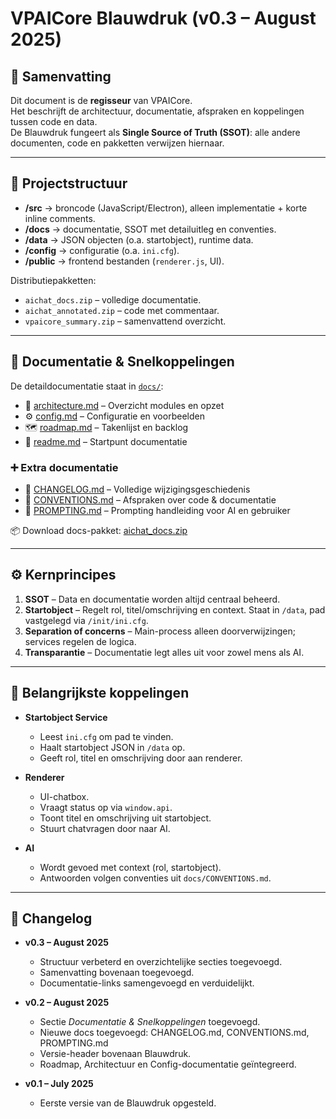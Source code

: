 # VPAICore Blauwdruk (v0.3 – August 2025)

## 📖 Samenvatting
Dit document is de **regisseur** van VPAICore.  
Het beschrijft de architectuur, documentatie, afspraken en koppelingen tussen code en data.  
De Blauwdruk fungeert als **Single Source of Truth (SSOT)**: alle andere documenten, code en pakketten verwijzen hiernaar.

---

## 📂 Projectstructuur

- **/src** → broncode (JavaScript/Electron), alleen implementatie + korte inline comments.  
- **/docs** → documentatie, SSOT met detailuitleg en conventies.  
- **/data** → JSON objecten (o.a. startobject), runtime data.  
- **/config** → configuratie (o.a. `ini.cfg`).  
- **/public** → frontend bestanden (`renderer.js`, UI).  

Distributiepakketten:
- `aichat_docs.zip` – volledige documentatie.  
- `aichat_annotated.zip` – code met commentaar.  
- `vpaicore_summary.zip` – samenvattend overzicht.  

---

## 📘 Documentatie & Snelkoppelingen

De detaildocumentatie staat in [`docs/`](docs/):

- 📘 [architecture.md](docs/architecture.md) – Overzicht modules en opzet  
- ⚙️ [config.md](docs/config.md) – Configuratie en voorbeelden  
- 🗺️ [roadmap.md](docs/roadmap.md) – Takenlijst en backlog  
- 📖 [readme.md](docs/readme.md) – Startpunt documentatie  

### ➕ Extra documentatie
- 📝 [CHANGELOG.md](docs/CHANGELOG.md) – Volledige wijzigingsgeschiedenis  
- 📐 [CONVENTIONS.md](docs/CONVENTIONS.md) – Afspraken over code & documentatie  
- 💬 [PROMPTING.md](docs/PROMPTING.md) – Prompting handleiding voor AI en gebruiker  

📦 Download docs-pakket: [aichat_docs.zip](aichat_docs.zip)

---

## ⚙️ Kernprincipes

1. **SSOT** – Data en documentatie worden altijd centraal beheerd.  
2. **Startobject** – Regelt rol, titel/omschrijving en context. Staat in `/data`, pad vastgelegd via `/init/ini.cfg`.  
3. **Separation of concerns** – Main-process alleen doorverwijzingen; services regelen de logica.  
4. **Transparantie** – Documentatie legt alles uit voor zowel mens als AI.  

---

## 🔗 Belangrijkste koppelingen

- **Startobject Service**  
  - Leest `ini.cfg` om pad te vinden.  
  - Haalt startobject JSON in `/data` op.  
  - Geeft rol, titel en omschrijving door aan renderer.  

- **Renderer**  
  - UI-chatbox.  
  - Vraagt status op via `window.api`.  
  - Toont titel en omschrijving uit startobject.  
  - Stuurt chatvragen door naar AI.  

- **AI**  
  - Wordt gevoed met context (rol, startobject).  
  - Antwoorden volgen conventies uit `docs/CONVENTIONS.md`.  

---

## 📝 Changelog

- **v0.3 – August 2025**
  - Structuur verbeterd en overzichtelijke secties toegevoegd.  
  - Samenvatting bovenaan toegevoegd.  
  - Documentatie-links samengevoegd en verduidelijkt.  

- **v0.2 – August 2025**
  - Sectie *Documentatie & Snelkoppelingen* toegevoegd.  
  - Nieuwe docs toegevoegd: CHANGELOG.md, CONVENTIONS.md, PROMPTING.md  
  - Versie-header bovenaan Blauwdruk.  
  - Roadmap, Architectuur en Config-documentatie geïntegreerd.  

- **v0.1 – July 2025**
  - Eerste versie van de Blauwdruk opgesteld.  
